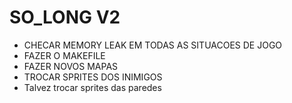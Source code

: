 # SO_LONG V2

- CHECAR MEMORY LEAK EM TODAS AS SITUACOES DE JOGO
- FAZER O MAKEFILE
- FAZER NOVOS MAPAS
- TROCAR SPRITES DOS INIMIGOS
- Talvez trocar sprites das paredes